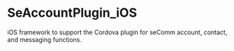 # SeAccountPlugin_iOS

iOS framework to support the Cordova plugin for seComm account, contact, and messaging functions.

